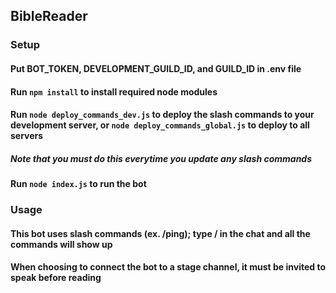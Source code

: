 ## BibleReader

### Setup
#### Put BOT_TOKEN, DEVELOPMENT_GUILD_ID, and GUILD_ID in .env file
#### Run `npm install` to install required node modules
#### Run `node deploy_commands_dev.js` to deploy the slash commands to your development server, or `node deploy_commands_global.js` to deploy to all servers
##### Note that you must do this everytime you update any slash commands
#### Run `node index.js` to run the bot

### Usage
#### This bot uses slash commands (ex. /ping); type / in the chat and all the commands will show up
#### When choosing to connect the bot to a stage channel, it must be invited to speak before reading
